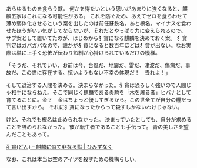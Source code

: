 あらゆるものを食らう獣。
何かを得たいという思いがあまりに強くなると、麒麟五家はこれになる可能性がある。
これを防ぐため、あえてゼロを食らわせて薄め弱体化させるという案を出したのは前任蘇鉄名。あと槙名。マイナスを食わせたほうがいい気がしてならないが、それだとやっぱり力に変えられるので。
サブ案として置いてたのが、はじめから犭貪になる麒麟を決めておく案。
犭貪判定はガバガバなので、誰かが犭貪になると数百年ほどは犭貪が出ない。なお実際は単に上手く恐怖が伝わり節制が心掛けられているだけの模様。

「そうだ、それでいい、お前は今、台風だ、地震だ、雷だ、津波だ、傷病だ、事故だ、この世に存在する、抗いようもない不幸の体現だ！　畏れよ！」

そして退治する人間を決める。決まらなかった。犭貪は恐ろしく強いので人間じゃ相手にならねえ。そこで同じく麒麟である炎駒を「木を屠る者」ヒバナとして育てることに。金？　金はちょっと優しすぎるから。この世全てが自分の糧だって言い出すから。
それに犭貪になったからって殺すしかないわけじゃない。

けど、それでも樫名は止められなかった。
決まっていたとしても、自分が求めることを辞められなかった。
彼が転生者であることも手伝って。
青の美しさを望んだこともあって。

[犭貪(どん) – 麒麟に似て非なる獣 \| ひみずなく](https://amenofuchikoma.net/2020/02/18/don-kirin/)


なお、これは本当は空のアイツを殺すための機構らしい。
